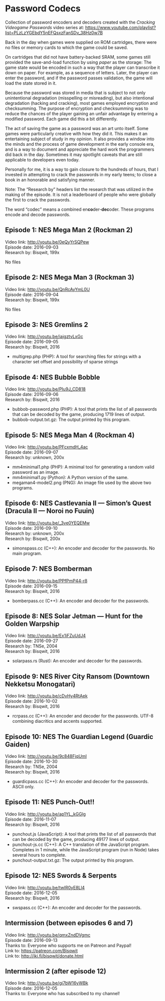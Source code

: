 # Password Codecs

Collection of password encoders and decoders created
with the *Cracking Videogame Passwords* video series at:
https://www.youtube.com/playlist?list=PLzLzYGEbdY5nEFQsxzFanSDv_38Hz0w7B

Back in the day when games were supplied on ROM cartridges, there were no
files or memory cards to which the game could be saved.

On cartridges that did not have battery-backed SRAM, some games still
provided the save-and-load function by using *paper* as the storage:
The game state would be encoded in such a way
that the player can transcribe it down on paper.
For example, as a sequence of letters.
Later, the player can enter the password,
and if the password passes validation,
the game will load the state stored in it.

Because the password was stored in media that is subject to
not only unintentional degradation (misspelling or misreading),
but also intentional degradation (hacking and cracking),
most games employed encryption and checksumming.
The purpose of encryption and checksumming was to reduce the chances
of the player gaining an unfair advantage by entering a modified password.
Each game did this a bit differently.

The act of saving the game as a password was an art unto itself.
Some games were particularly creative with how they did it.
This makes it an entertaining subject of study in my opinion.
It also provides a window into the minds and the process of game development
in the early console era, and is a way to document and appreciate
the hard work the programmers did back in the day.
Sometimes it may spotlight caveats that are still applicable to developers even today.

Personally for me, it is a way to gain closure to the hundreds of hours,
that I invested in attempting to crack the passwords in my early teens;
to close a book in an honorable and satisfying manner.

Note: The “Research by” headers list the research that was utilized in the
making of the episode. It is not a leaderboard of people who were
globally the first to crack the passwords.

The word “codec” means a combined en**co**der-**dec**oder.
These programs encode and decode passwords.

## Episode 1: NES Mega Man 2 (Rockman 2)

Video link: http://youtu.be/0eQyYrSQPew  
Episode date: 2016-09-03  
Research by: Bisqwit, 199x

No files

## Episode 2: NES Mega Man 3 (Rockman 3)

Video link: http://youtu.be/QnRcAyYmL0U  
Episode date: 2016-09-04  
Research by: Bisqwit, 199x

No files

## Episode 3: NES Gremlins 2

Video link: http://youtu.be/iajgztvLxGc  
Episode date: 2016-09-05  
Research by: Bisqwit, 2016

* multigrep.php (PHP): A tool for searching files for strings with a character set offset and possibility of sparse strings

## Episode 4: NES Bubble Bobble

Video link: http://youtu.be/PIu9J_CD818  
Episode date: 2016-09-06  
Research by: Bisqwit, 2016

* bubbob-password.php (PHP): A tool that prints the list of all passwords that can be decoded by the game, producing 1719 lines of output.
* bubbob-output.txt.gz: The output printed by this program.

## Episode 5: NES Mega Man 4 (Rockman 4)

Video link: http://youtu.be/PFcxmdH_4ac  
Episode date: 2016-09-07  
Research by: unknown, 200x

* mm4minimal1.php (PHP): A minimal tool for generating a random valid password as an image.
* mm4minimal1.py (Python): A Python version of the same.
* megaman4-model2.png (PNG): An image file used by the above two programs.

## Episode 6: NES Castlevania II — Simon’s Quest (Dracula II — Noroi no Fuuin)

Video link: http://youtu.be/_3ve0YEQEMw  
Episode date: 2016-09-10  
Research by: unknown, 200x  
Research by: Bisqwit, 200x

* simonspass.cc (C++): An encoder and decoder for the passwords. No main program.

## Episode 7: NES Bomberman

Video link: http://youtu.be/PPfPmP44-r8  
Episode date: 2016-09-15  
Research by: Bisqwit, 2016

* bomberpass.cc (C++): An encoder and decoder for the passwords.

## Episode 8: NES Solar Jetman — Hunt for the Golden Warpship

Video link: http://youtu.be/Ex1iFZuUdJ4  
Episode date: 2016-09-27  
Research by: TNSe, 2004  
Research by: Bisqwit, 2016

* solarpass.rs (Rust): An encoder and decoder for the passwords.

## Episode 9: NES River City Ransom (Downtown Nekketsu Monogatari)

Video link: http://youtu.be/cDvHy4RtAek  
Episode date: 2016-10-02  
Research by: Bisqwit, 2016

* rcrpass.cc (C++): An encoder and decoder for the passwords. UTF-8 combining diacritics and accents supported.

## Episode 10: NES The Guardian Legend (Guardic Gaiden)

Video link: http://youtu.be/9c848FjqUmI  
Episode date: 2016-10-30  
Research by: TNSe, 2004  
Research by: Bisqwit, 2016

* guardicpass.cc (C++): An encoder and decoder for the passwords. ASCII only.

## Episode 11: NES Punch-Out!!

Video link: http://youtu.be/ap1YL_kGGlg  
Episode date: 2016-11-07  
Research by: Bisqwit, 2016

* punchout.js (JavaScript): A tool that prints the list of all passwords that can be decoded by the game, producing 49177 lines of output.
* punchout-js.cc (C++): A C++ translation of the JavaScript program. Completes in 1 minute, while the JavaScript program (run in Node) takes several hours to complete.
* punchout-output.txt.gz: The output printed by this program.

## Episode 12: NES Swords & Serpents

Video link: http://youtu.be/twIR0yE8Ll4  
Episode date: 2016-12-05  
Research by: Bisqwit, 2016  

* swspass.cc (C++): An encoder and decoder for the passwords.

## Intermission (between episodes 6 and 7)

Video link: http://youtu.be/qmxZndDVgmc  
Episode date: 2016-09-13  
Thanks to: Everyone who supports me on Patreon and Paypal!  
Link to: https://patreon.com/Bisqwit  
Link to: http://iki.fi/bisqwit/donate.html

## Intermission 2 (after episode 12)

Video link: http://youtu.be/gi7bW16yWBk  
Episode date: 2016-12-05  
Thanks to: Everyone who has subscribed to my channel!  

